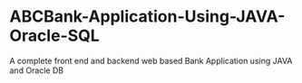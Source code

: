 # ABCBank-Application-Using-JAVA-Oracle-SQL
A complete front end and backend web based Bank Application using JAVA and Oracle DB
